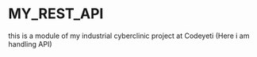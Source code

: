 # MY_REST_API
this is a module of my industrial cyberclinic project at Codeyeti (Here i am handling API)
